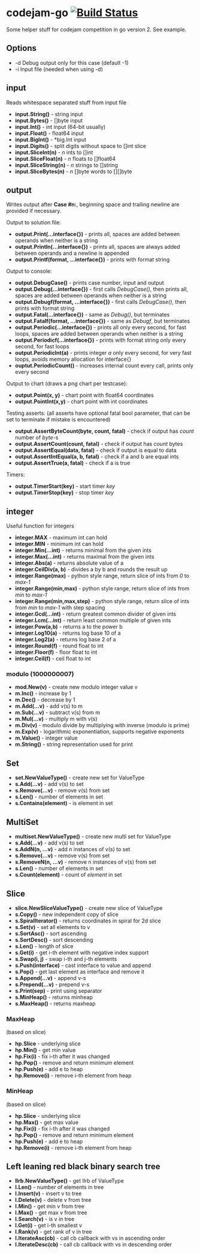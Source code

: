 # codejam-go [![Build Status](https://travis-ci.org/matematik7/codejam-go-v2.svg?branch=master)](https://travis-ci.org/matematik7/codejam-go-v2)

Some helper stuff for codejam competition in go version 2. See example.

## Options

- -d Debug output only for this case (default -1)
- -i Input file (needed when using -d)

## input

Reads whitespace separated stuff from input file

- **input.String()** - string input
- **input.Bytes()** - []byte input
- **input.Int()** - int input (64-bit usually)
- **input.Float()** - float64 input
- **input.BigInt()** - \*big.Int input
- **input.Digits()** - split digits without space to []int slice
- **input.SliceInt(n)** - *n* ints to []int
- **input.SliceFloat(n)** - *n* floats to []float64
- **input.SliceString(n)** - *n* strings to []string
- **input.SliceBytes(n)** - *n* []byte words to [][]byte


## output

Writes output after **Case #n:**, beginning space and trailing newline are provided if necessary.

Output to solution file:
- **output.Print(...interface{})** - prints all, spaces are added between operands when neither is a string
- **output.Println(...interface{})** - prints all, spaces are always added between operands and a newline is appended
- **output.Printf(format, ...interface{})** - prints with format string

Output to console:
- **output.DebugCase()** - prints case number, input and output
- **output.Debug(...interface{})** - first calls *DebugCase()*, then prints all, spaces are added between operands when neither is a string
- **output.Debugf(format, ...interface{})** - first calls *DebugCase()*, then prints with format string
- **output.Fatal(...interface{})** - same as *Debug()*, but terminates
- **output.Fatalf(format, ...interface{})** - same as *Debugf*, but terminates
- **output.Periodic(...interface{})** - prints all only every second, for fast loops, spaces are added between operands when neither is a string
- **output.Periodicf(...interface{})** - prints with format string only every second, for fast loops
- **output.PeriodicInt(a)** - prints integer *a* only every second, for very fast loops, avoids memory allocation for interface{}
- **ouptut.PeriodicCount()** - increases internal count every call, prints only every second

Output to chart (draws a png chart per testcase):
- **output.Point(x, y)** - chart point with float64 coordinates
- **output.PointInt(x,y)** - chart point with int coordinates

Testing asserts:
(all asserts have optional fatal bool parameter, that can be set to terminate if mistake is encountered)
- **output.AssertByteCount(byte, count, fatal)** - check if output has *count* number of *byte*-s
- **output.AssertCount(count, fatal)** - check if output has *count* bytes
- **output.AssertEqual(data, fatal)** - check if output is equal to data
- **output.AssertIntEqual(a, b, fatal)** - check if a and b are equal ints
- **output.AssertTrue(a, fatal)** - check if a is true

Timers:
- **output.TimerStart(key)** - start timer *key*
- **output.TimerStop(key)** - stop timer *key*

## integer

Useful function for integers

- **integer.MAX** - maximum int can hold
- **integer.MIN** - minimum int can hold
- **integer.Min(...int)** - returns minimal from the given ints
- **integer.Max(...int)** - returns maximal from the given ints
- **integer.Abs(a)** - returns absolute value of a
- **integer.CeilDiv(a, b)** - divides a by b and rounds the result up
- **integer.Range(max)** - python style range, return slice of ints from *0* to *max-1*
- **integer.Range(min,max)** - python style range, return slice of ints from *min* to *max-1*
- **integer.Range(min,max,step)** - python style range, return slice of ints from *min* to *max-1* with step spacing
- **integer.Gcd(...int)** - return greatest common divider of given ints
- **integer.Lcm(...int)** - return least common multiple of given ints
- **integer.Pow(a,b)** - returns a to the power b
- **integer.Log10(a)** - returns log base 10 of a
- **integer.Log2(a)** - returns log base 2 of a
- **integer.Round(f)** - round float to int
- **integer.Floor(f)** - floor float to int
- **integer.Ceil(f)** - ceil float to int

### modulo (1000000007)

- **mod.New(v)** - create new modulo integer value v
- **m.Inc()** - increase by 1
- **m.Dec()** - decrease by 1
- **m.Add(...v)** - add v(s) to m
- **m.Sub(...v)** - subtract v(s) from m
- **m.Mul(...v)** - multiply m with v(s)
- **m.Div(v)** - modulo divide by multiplying with inverse (modulo is prime)
- **m.Exp(v)** - logarithmic exponentiation, supports negative exponents
- **m.Value()** - integer value
- **m.String()** - string representation used for print

## Set

- **set.NewValueType()** - create new set for ValueType
- **s.Add(...v)** - add v(s) to set
- **s.Remove(...v)** - remove v(s) from set
- **s.Len()** - number of elements in set
- **s.Contains(element)** - is element in set

## MultiSet

- **multiset.NewValueType()** - create new multi set for ValueType
- **s.Add(...v)** - add v(s) to set
- **s.AddN(n, ...v)** - add n instances of v(s) to set
- **s.Remove(...v)** - remove v(s) from set
- **s.RemoveN(n, ...v)** - remove n instances of v(s) from set
- **s.Len()** - number of elements in set
- **s.Count(element)** - count of *element* in set

## Slice

- **slice.NewSliceValueType()** - create new slice of ValueType
- **s.Copy()** - new independent copy of slice
- **s.SpiralIterator()** - returns coordinates in spiral for 2d slice
- **s.Set(v)** - set all elements to v
- **s.SortAsc()** - sort ascending
- **s.SortDesc()** - sort descending
- **s.Len()** - length of slice
- **s.Get(i)** - get i-th element with negative index support
- **s.Swap(i, j)** - swap i-th and j-th elements
- **s.Push(interface)** - cast interface to value and append
- **s.Pop()** - get last element as interface and remove it
- **s.Append(...v)** - append v-s
- **s.Prepend(...v)** - prepend v-s
- **s.Print(sep)** - print using separator
- **s.MinHeap()** - returns minheap
- **s.MaxHeap()** - returns maxheap

### MaxHeap
(based on slice)

- **hp.Slice** - underlying slice
- **hp.Min()** - get min value
- **hp.Fix(i)** - fix i-th after it was changed
- **hp.Pop()** - remove and return minimum element
- **hp.Push(e)** - add e to heap
- **hp.Remove(i)** - remove i-th element from heap

### MinHeap
(based on slice)

- **hp.Slice** - underlying slice
- **hp.Max()** - get max value
- **hp.Fix(i)** - fix i-th after it was changed
- **hp.Pop()** - remove and return minimum element
- **hp.Push(e)** - add e to heap
- **hp.Remove(i)** - remove i-th element from heap

## Left leaning red black binary search tree

- **llrb.NewValueType()** - get llrb of ValueType
- **l.Len()** - number of elements in tree
- **l.Insert(v)** - insert v to tree
- **l.Delete(v)** - delete v from tree
- **l.Min()** - get min v from tree
- **l.Max()** - get max v from tree
- **l.Search(v)** - is v in tree
- **l.Get(i)** - get i-th smallest v
- **l.Rank(v)** - get rank of v in tree
- **l.IterateAsc(cb)** - call cb callback with vs in ascending order
- **l.IterateDesc(cb)** - call cb callback with vs in descending order
